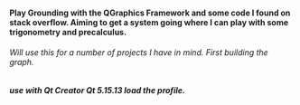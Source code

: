 #### Play Grounding with the QGraphics Framework and some code I found on stack overflow. Aiming to get a system going where I can play with some trigonometry and precalculus. 


###### Will use this for a number of projects I have in mind. First building the graph.


##### use with Qt Creator Qt 5.15.13 load the profile. 
